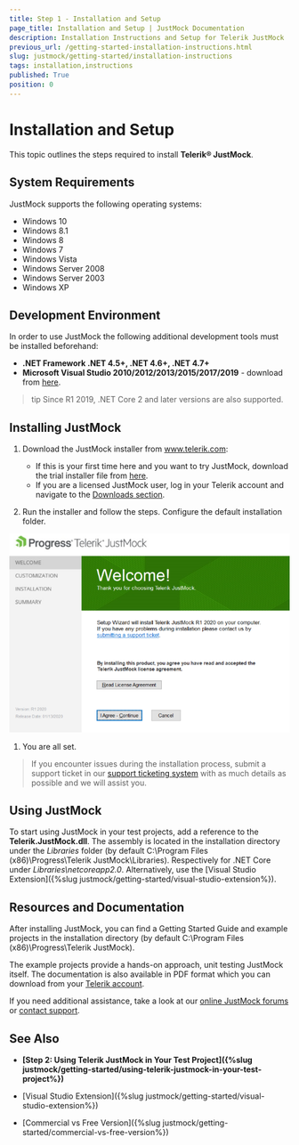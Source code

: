 ```yaml
---
title: Step 1 - Installation and Setup
page_title: Installation and Setup | JustMock Documentation
description: Installation Instructions and Setup for Telerik JustMock
previous_url: /getting-started-installation-instructions.html
slug: justmock/getting-started/installation-instructions
tags: installation,instructions
published: True
position: 0
---
```


# Installation and Setup

This topic outlines the steps required to install __Telerik® JustMock__.

## System Requirements
JustMock supports the following operating systems:

* Windows 10
* Windows 8.1
* Windows 8
* Windows 7
* Windows Vista
* Windows Server 2008
* Windows Server 2003
* Windows XP

## Development Environment

In order to use JustMock the following additional development tools must be installed beforehand:

* __.NET Framework .NET 4.5+, .NET 4.6+, .NET 4.7+__
* __Microsoft Visual Studio 2010/2012/2013/2015/2017/2019__ - download from [here](https://visualstudio.microsoft.com/vs/).

>tip Since R1 2019, .NET Core 2 and later versions are also supported.

## Installing JustMock

1. Download the JustMock installer from www.telerik.com:
	* If this is your first time here and you want to try JustMock, download the trial installer file from [here](https://www.telerik.com/download-trial-file/v2-b/justmock-b).
	* If you are a licensed JustMock user, log in your Telerik account and navigate to the [Downloads section](https://www.telerik.com/account/my-downloads).

1. Run the installer and follow the steps. Configure the default installation folder. 

![Installer](images/Installer.png)
1. You are all set.

>If you encounter issues during the installation process, submit a support ticket in our [support ticketing system](https://www.telerik.com/account/support-tickets) with as much details as possible and we will assist you. 


## Using JustMock

To start using JustMock in your test projects, add a reference to the __Telerik.JustMock.dll__. The assembly is located in the installation directory under the *Libraries* folder (by default C:\Program Files (x86)\Progress\Telerik JustMock\Libraries). Respectively for .NET Core under *Libraries\netcoreapp2.0*.
Alternatively, use the [Visual Studio Extension]({%slug justmock/getting-started/visual-studio-extension%}).


## Resources and Documentation

After installing JustMock, you can find a Getting Started Guide and example projects in the installation directory (by default C:\Program Files (x86)\Progress\Telerik JustMock). 

The example projects provide a hands-on approach, unit testing JustMock itself. The documentation is also available in PDF format which you can download from your [Telerik account](https://www.telerik.com/account/my-downloads).

If you need additional assistance, take a look at our [online JustMock forums](https://www.telerik.com/forums/justmock) or [contact support](https://www.telerik.com/account/support-tickets).

## See Also

 * __[Step 2: Using Telerik JustMock in Your Test Project]({%slug justmock/getting-started/using-telerik-justmock-in-your-test-project%})__

 * [Visual Studio Extension]({%slug justmock/getting-started/visual-studio-extension%})

 * [Commercial vs Free Version]({%slug justmock/getting-started/commercial-vs-free-version%})

